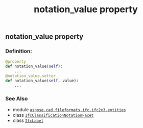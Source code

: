 ﻿---
title: notation_value property
second_title: Aspose.CAD for Python via .NET API References
description: 
type: docs
weight: 60
url: /python-net/aspose.cad.fileformats.ifc.ifc2x3.entities/ifcclassificationnotationfacet/notation_value/
is_root: false
---

## notation_value property

### Definition:
```python
@property
def notation_value(self):
    ...
@notation_value.setter
def notation_value(self, value):
    ...
```

### See Also
* module [`aspose.cad.fileformats.ifc.ifc2x3.entities`](../../)
* class [`IfcClassificationNotationFacet`](/cad/python-net/aspose.cad.fileformats.ifc.ifc2x3.entities/ifcclassificationnotationfacet)
* class [`IfcLabel`](/cad/python-net/aspose.cad.fileformats.ifc.ifc2x3.types/ifclabel)
